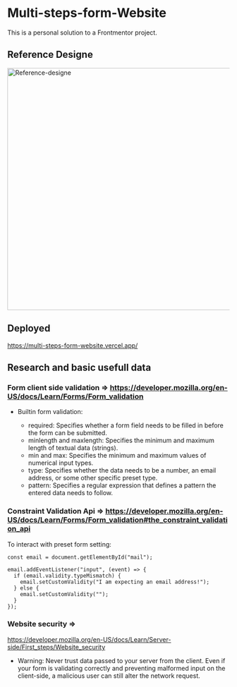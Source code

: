 # Multi-steps-form-Website
This is a personal solution to a Frontmentor project.

## Reference Designe

<img width="549" alt="Reference-designe" src="https://github.com/juanpablobracco/Multi-steps-form-Website/assets/64668332/d8f93862-aa49-4569-ba1b-61144aaf4e1f">

## Deployed
https://multi-steps-form-website.vercel.app/
    
## Research and basic usefull data

### Form client side validation => https://developer.mozilla.org/en-US/docs/Learn/Forms/Form_validation

- Builtin form validation:
  
  - required: Specifies whether a form field needs to be filled in before the form can be submitted.
  - minlength and maxlength: Specifies the minimum and maximum length of textual data (strings).
  - min and max: Specifies the minimum and maximum values of numerical input types.
  - type: Specifies whether the data needs to be a number, an email address, or some other specific preset type.
  - pattern: Specifies a regular expression that defines a pattern the entered data needs to follow.



### Constraint Validation Api => https://developer.mozilla.org/en-US/docs/Learn/Forms/Form_validation#the_constraint_validation_api

To interact with preset form setting: 

    const email = document.getElementById("mail");

    email.addEventListener("input", (event) => {
      if (email.validity.typeMismatch) {
        email.setCustomValidity("I am expecting an email address!");
      } else {
        email.setCustomValidity("");
      }
    });



### Website security =>
https://developer.mozilla.org/en-US/docs/Learn/Server-side/First_steps/Website_security

- Warning: Never trust data passed to your server from the client. Even if your form is validating correctly and preventing malformed input on the client-side, a malicious user can still alter the network request.




